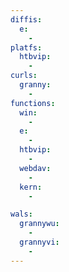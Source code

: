 ```yaml
---
diffis:
  e:
    -
platfs:
  htbvip:
    -
curls:
  granny:
    -
functions:
  win:
    -
  e:
    -
  htbvip:
    -
  webdav:
    -
  kern:
    -

wals:
  grannywu:
    -
  grannyvi:
    -
---
```

